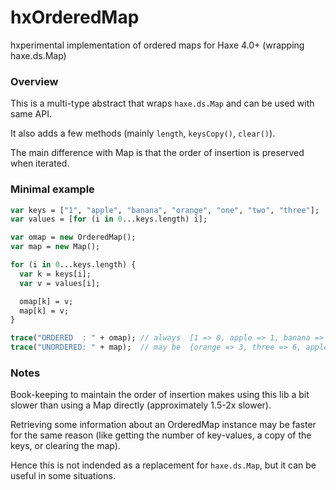 hxOrderedMap
==========================================

hxperimental implementation of ordered maps for Haxe 4.0+ (wrapping haxe.ds.Map)


### Overview

This is a multi-type abstract that wraps `haxe.ds.Map` and can be used with same API.

It also adds a few methods (mainly `length`, `keysCopy()`, `clear()`).

The main difference with Map is that the order of insertion is preserved when iterated.


### Minimal example

```haxe
var keys = ["1", "apple", "banana", "orange", "one", "two", "three"];
var values = [for (i in 0...keys.length) i];

var omap = new OrderedMap();
var map = new Map();

for (i in 0...keys.length) {
  var k = keys[i];
  var v = values[i];

  omap[k] = v;
  map[k] = v;
}

trace("ORDERED  : " + omap); // always  [1 => 0, apple => 1, banana => 2, orange => 3, one => 4, two => 5, three => 6]
trace("UNORDERED: " + map);  // may be  {orange => 3, three => 6, apple => 1, banana => 2, one => 4, 1 => 0, two => 5}
```


### Notes

Book-keeping to maintain the order of insertion makes using this lib a bit slower than using a Map directly
(approximately 1.5-2x slower). 

Retrieving some information about an OrderedMap instance may be faster for the same reason 
(like getting the number of key-values, a copy of the keys, or clearing the map).

Hence this is not indended as a replacement for `haxe.ds.Map`, but it can be useful in some situations.

